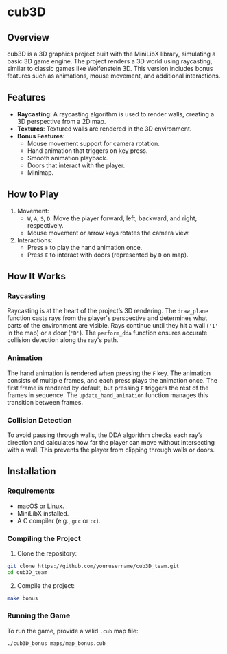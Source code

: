 # cub3D

## Overview
cub3D is a 3D graphics project built with the MiniLibX library, simulating a basic 3D game engine. The project renders a 3D world using raycasting, similar to classic games like Wolfenstein 3D. This version includes bonus features such as animations, mouse movement, and additional interactions.

## Features
- **Raycasting**: A raycasting algorithm is used to render walls, creating a 3D perspective from a 2D map.
- **Textures**: Textured walls are rendered in the 3D environment.
- **Bonus Features**:
  - Mouse movement support for camera rotation.
  - Hand animation that triggers on key press.
  - Smooth animation playback.
  - Doors that interact with the player.
  - Minimap.

## How to Play

1. Movement:
   - `W`, `A`, `S`, `D`: Move the player forward, left, backward, and right, respectively.
   - Mouse movement or arrow keys rotates the camera view.
2. Interactions:
   - Press `F` to play the hand animation once.
   - Press `E` to interact with doors (represented by `D` on map).

## How It Works
### Raycasting
Raycasting is at the heart of the project’s 3D rendering. The `draw_plane` function casts rays from the player's perspective and determines what parts of the environment are visible. Rays continue until they hit a wall (`'1'` in the map) or a door (`'D'`). The `perform_dda` function ensures accurate collision detection along the ray's path.

### Animation
The hand animation is rendered when pressing the `F` key. The animation consists of multiple frames, and each press plays the animation once. The first frame is rendered by default, but pressing `F` triggers the rest of the frames in sequence. The `update_hand_animation` function manages this transition between frames.

### Collision Detection
To avoid passing through walls, the DDA algorithm checks each ray’s direction and calculates how far the player can move without intersecting with a wall. This prevents the player from clipping through walls or doors.

## Installation

### Requirements
- macOS or Linux.
- MiniLibX installed.
- A C compiler (e.g., `gcc` or `cc`).

### Compiling the Project
1. Clone the repository:
```bash
git clone https://github.com/yourusername/cub3D_team.git
cd cub3D_team
```
2. Compile the project:
```bash
make bonus
```
### Running the Game
To run the game, provide a valid `.cub` map file:
```bash
./cub3D_bonus maps/map_bonus.cub
```








